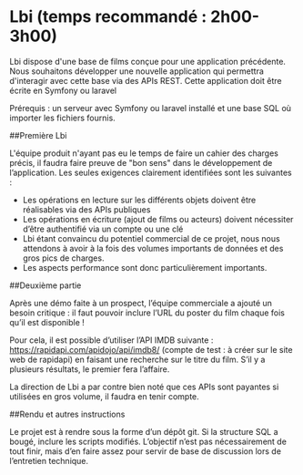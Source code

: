 # Lbi (temps recommandé : 2h00-3h00)

Lbi dispose d'une base de films conçue pour une application précédente. 
Nous souhaitons développer une nouvelle application qui permettra d'interagir avec cette base via des APIs REST. 
Cette application doit être écrite en Symfony ou laravel

Prérequis : un serveur avec Symfony ou laravel  installé et une base SQL où importer les fichiers fournis.

##Première Lbi

L'équipe produit n'ayant pas eu le temps de faire un cahier des charges précis, 
il faudra faire preuve de "bon sens" dans le développement de l’application. 
Les seules exigences clairement identifiées sont les suivantes :
- Les opérations en lecture sur les différents objets doivent être réalisables via des APIs publiques
- Les opérations en écriture (ajout de films ou acteurs) doivent nécessiter d’être authentifié via un compte ou une clé
- Lbi étant convaincu du potentiel commercial de ce projet, nous nous attendons à avoir 
à la fois des volumes importants de données et des gros pics de charges. 
- Les aspects performance sont donc particulièrement importants.

##Deuxième partie

Après une démo faite à un prospect, l’équipe commerciale a ajouté un besoin critique : 
il faut pouvoir inclure l’URL du poster du film chaque fois qu’il est disponible !

Pour cela, il est possible d’utiliser l’API IMDB suivante : https://rapidapi.com/apidojo/api/imdb8/ 
(compte de test :   à créer sur le site web de rapidapi) en faisant une recherche sur le titre du film. 
S’il y a plusieurs résultats, le premier fera l’affaire.

La direction de Lbi a par contre bien noté que ces APIs sont payantes si utilisées en gros volume, il faudra en tenir compte.

##Rendu et autres instructions

Le projet est à rendre sous la forme d’un dépôt git. Si la structure SQL a bougé, inclure les scripts modifiés. 
L’objectif n’est pas nécessairement de tout finir, mais d’en faire assez pour servir de base de discussion 
lors de l’entretien technique.
